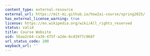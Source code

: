 ```yaml
---
content_type: external-resource
external_url: https://mit-mi.github.io/how2ai-course/spring2025/
has_external_license_warning: true
license: https://en.wikipedia.org/wiki/All_rights_reserved
status: valid
title: Course Website
uid: 5baa2c64-ca36-475f-a2de-6cd3977c968f
url_status_code: 200
wayback_url: ''
---
```

